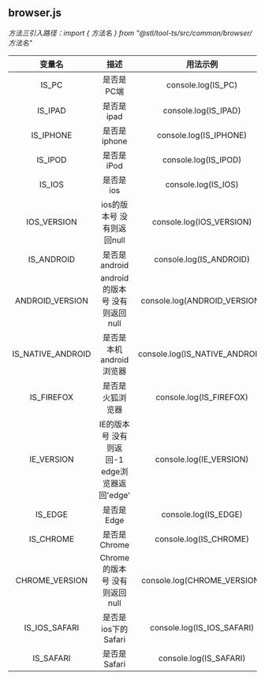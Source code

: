 
## browser.js 

  *方法三引入路径：import { 方法名 } from "@stl/tool-ts/src/common/browser/方法名"*

  |  变量名 |        描述       |   用法示例              |
  | :----------:  | :------------:   | :-------:           |
  |   IS_PC       |   是否是PC端      |  console.log(IS_PC)  |
  |   IS_IPAD    |   是否是ipad      |  console.log(IS_IPAD)  |
  |   IS_IPHONE    |   是否是iphone      |  console.log(IS_IPHONE)  |
  |   IS_IPOD    |   是否是iPod      |  console.log(IS_IPOD)  |
  |   IS_IOS   | 是否是ios |console.log(IS_IOS)  |
  |   IOS_VERSION   |  ios的版本号 没有则返回null      |  console.log(IOS_VERSION)  |
  |   IS_ANDROID   |   是否是android      |  console.log(IS_ANDROID)  |
  |   ANDROID_VERSION  |   android的版本号 没有则返回null      |  console.log(ANDROID_VERSION)  |
  |   IS_NATIVE_ANDROID  |   是否是本机android浏览器      |  console.log(IS_NATIVE_ANDROID)  |
  |   IS_FIREFOX  |   是否是火狐浏览器      |  console.log(IS_FIREFOX)  |
  |   IE_VERSION  |   IE的版本号 没有则返回-1 edge浏览器返回'edge'  |  console.log(IE_VERSION)  |
  |   IS_EDGE  |  是否是Edge  |  console.log(IS_EDGE)  |
  |   IS_CHROME  |   是否是Chrome  |  console.log(IS_CHROME)  |
  |   CHROME_VERSION  |   Chrome的版本号 没有则返回null  |  console.log(CHROME_VERSION)  |
  |   IS_IOS_SAFARI  |   是否是ios下的Safari  |  console.log(IS_IOS_SAFARI)  |
  |   IS_SAFARI  |  是否是Safari  |  console.log(IS_SAFARI)  |











